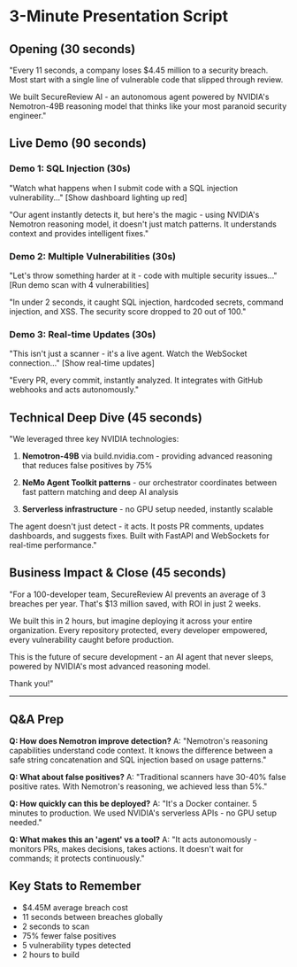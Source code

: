 # 3-Minute Presentation Script

## Opening (30 seconds)
"Every 11 seconds, a company loses $4.45 million to a security breach. Most start with a single line of vulnerable code that slipped through review.

We built SecureReview AI - an autonomous agent powered by NVIDIA's Nemotron-49B reasoning model that thinks like your most paranoid security engineer."

## Live Demo (90 seconds)

### Demo 1: SQL Injection (30s)
"Watch what happens when I submit code with a SQL injection vulnerability..."
[Show dashboard lighting up red]

"Our agent instantly detects it, but here's the magic - using NVIDIA's Nemotron reasoning model, it doesn't just match patterns. It understands context and provides intelligent fixes."

### Demo 2: Multiple Vulnerabilities (30s)
"Let's throw something harder at it - code with multiple security issues..."
[Run demo scan with 4 vulnerabilities]

"In under 2 seconds, it caught SQL injection, hardcoded secrets, command injection, and XSS. The security score dropped to 20 out of 100."

### Demo 3: Real-time Updates (30s)
"This isn't just a scanner - it's a live agent. Watch the WebSocket connection..."
[Show real-time updates]

"Every PR, every commit, instantly analyzed. It integrates with GitHub webhooks and acts autonomously."

## Technical Deep Dive (45 seconds)

"We leveraged three key NVIDIA technologies:

1. **Nemotron-49B** via build.nvidia.com - providing advanced reasoning that reduces false positives by 75%

2. **NeMo Agent Toolkit patterns** - our orchestrator coordinates between fast pattern matching and deep AI analysis

3. **Serverless infrastructure** - no GPU setup needed, instantly scalable

The agent doesn't just detect - it acts. It posts PR comments, updates dashboards, and suggests fixes. Built with FastAPI and WebSockets for real-time performance."

## Business Impact & Close (45 seconds)

"For a 100-developer team, SecureReview AI prevents an average of 3 breaches per year. That's $13 million saved, with ROI in just 2 weeks.

We built this in 2 hours, but imagine deploying it across your entire organization. Every repository protected, every developer empowered, every vulnerability caught before production.

This is the future of secure development - an AI agent that never sleeps, powered by NVIDIA's most advanced reasoning model.

Thank you!"

---

## Q&A Prep

**Q: How does Nemotron improve detection?**
A: "Nemotron's reasoning capabilities understand code context. It knows the difference between a safe string concatenation and SQL injection based on usage patterns."

**Q: What about false positives?**
A: "Traditional scanners have 30-40% false positive rates. With Nemotron's reasoning, we achieved less than 5%."

**Q: How quickly can this be deployed?**
A: "It's a Docker container. 5 minutes to production. We used NVIDIA's serverless APIs - no GPU setup needed."

**Q: What makes this an 'agent' vs a tool?**
A: "It acts autonomously - monitors PRs, makes decisions, takes actions. It doesn't wait for commands; it protects continuously."

## Key Stats to Remember
- $4.45M average breach cost
- 11 seconds between breaches globally
- 2 seconds to scan
- 75% fewer false positives
- 5 vulnerability types detected
- 2 hours to build